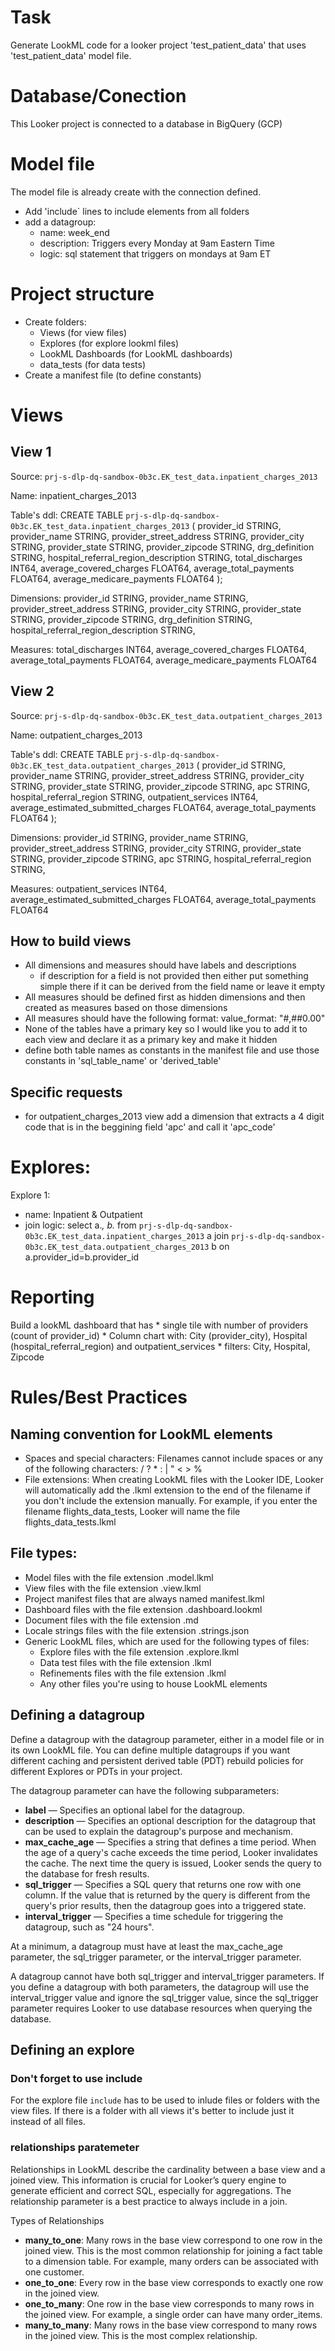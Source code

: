 # Task

Generate LookML code for a looker project 'test_patient_data' that uses 'test_patient_data' model file.

# Database/Conection

This Looker project is connected to a database in BigQuery (GCP)

# Model file
The model file is already create with the connection defined.

* Add 'include` lines to include elements from all folders
* add a datagroup:
    * name: week_end
    * description: Triggers every Monday at 9am Eastern Time 
    * logic: sql statement that triggers on mondays at 9am ET

# Project structure

* Create folders:
    * Views (for view files)
    * Explores (for explore lookml files)
    * LookML Dashboards (for LookML dashboards)
    * data_tests (for data tests)
* Create a manifest file (to define constants)

# Views
## View 1

Source: `prj-s-dlp-dq-sandbox-0b3c.EK_test_data.inpatient_charges_2013`

Name: inpatient_charges_2013


Table's ddl:
CREATE TABLE `prj-s-dlp-dq-sandbox-0b3c.EK_test_data.inpatient_charges_2013`
(
  provider_id STRING,
  provider_name STRING,
  provider_street_address STRING,
  provider_city STRING,
  provider_state STRING,
  provider_zipcode STRING,
  drg_definition STRING,
  hospital_referral_region_description STRING,
  total_discharges INT64,
  average_covered_charges FLOAT64,
  average_total_payments FLOAT64,
  average_medicare_payments FLOAT64
);

Dimensions:
provider_id STRING,
  provider_name STRING,
  provider_street_address STRING,
  provider_city STRING,
  provider_state STRING,
  provider_zipcode STRING,
  drg_definition STRING,
  hospital_referral_region_description STRING,

Measures:
  total_discharges INT64,
  average_covered_charges FLOAT64,
  average_total_payments FLOAT64,
  average_medicare_payments FLOAT64


## View 2
Source: `prj-s-dlp-dq-sandbox-0b3c.EK_test_data.outpatient_charges_2013`

Name: outpatient_charges_2013


Table's ddl:
CREATE TABLE `prj-s-dlp-dq-sandbox-0b3c.EK_test_data.outpatient_charges_2013`
(
  provider_id STRING,
  provider_name STRING,
  provider_street_address STRING,
  provider_city STRING,
  provider_state STRING,
  provider_zipcode STRING,
  apc STRING,
  hospital_referral_region STRING,
  outpatient_services INT64,
  average_estimated_submitted_charges FLOAT64,
  average_total_payments FLOAT64
);

Dimensions:
  provider_id STRING,
  provider_name STRING,
  provider_street_address STRING,
  provider_city STRING,
  provider_state STRING,
  provider_zipcode STRING,
  apc STRING,
  hospital_referral_region STRING,

Measures:
  outpatient_services INT64,
  average_estimated_submitted_charges FLOAT64,
  average_total_payments FLOAT64

## How to build views

* All dimensions and measures should have labels and descriptions
    * if description for a field is not provided then either put something simple there if it can be derived from the field name or leave it empty
* All measures should be defined first as hidden dimensions and then created as measures based on those dimensions
* All measures should have the following format: value_format: "#,##0.00"
* None of the tables have a primary key so I would like you to add it to each view and declare it as a primary key and make it hidden
* define both table names as constants in the manifest file and use those constants in 'sql_table_name' or 'derived_table'

## Specific requests

* for outpatient_charges_2013 view add a dimension that extracts a 4 digit code that is in the beggining field 'apc' and call it 'apc_code'

# Explores:
Explore 1:
* name: Inpatient & Outpatient
* join logic: 
    select 
    a.*,
    b.*
    from `prj-s-dlp-dq-sandbox-0b3c.EK_test_data.inpatient_charges_2013` a
    join `prj-s-dlp-dq-sandbox-0b3c.EK_test_data.outpatient_charges_2013` b
    on a.provider_id=b.provider_id

# Reporting
Build a lookML dashboard that has
    * single tile with number of providers (count of provider_id)
    * Column chart with: City (provider_city), Hospital (hospital_referral_region) and outpatient_services
    * filters: City, Hospital, Zipcode

# Rules/Best Practices

## Naming convention for LookML elements

* Spaces and special characters: Filenames cannot include spaces or any of the following characters: / ? * : | " < > %
* File extensions: When creating LookML files with the Looker IDE, Looker will automatically add the .lkml extension to the end of the filename if you don't include the extension manually. For example, if you enter the filename flights_data_tests, Looker will name the file flights_data_tests.lkml

## File types:

* Model files with the file extension .model.lkml
* View files with the file extension .view.lkml 
* Project manifest files that are always named manifest.lkml
* Dashboard files with the file extension .dashboard.lookml
* Document files with the file extension .md
* Locale strings files with the file extension .strings.json
* Generic LookML files, which are used for the following types of files:
    * Explore files with the file extension .explore.lkml
    * Data test files with the file extension .lkml
    * Refinements files with the file extension .lkml
    * Any other files you're using to house LookML elements

## Defining a datagroup

Define a datagroup with the datagroup parameter, either in a model file or in its own LookML file. You can define multiple datagroups if you want different caching and persistent derived table (PDT) rebuild policies for different Explores or PDTs in your project.

The datagroup parameter can have the following subparameters:

* **label** — Specifies an optional label for the datagroup.
* **description** — Specifies an optional description for the datagroup that can be used to explain the datagroup's purpose and mechanism.
* **max_cache_age** — Specifies a string that defines a time period. When the age of a query's cache exceeds the time period, Looker invalidates the cache. The next time the query is issued, Looker sends the query to the database for fresh results.
* **sql_trigger** — Specifies a SQL query that returns one row with one column. If the value that is returned by the query is different from the query's prior results, then the datagroup goes into a triggered state.
* **interval_trigger** — Specifies a time schedule for triggering the datagroup, such as "24 hours".

At a minimum, a datagroup must have at least the max_cache_age parameter, the sql_trigger parameter, or the interval_trigger parameter.

A datagroup cannot have both sql_trigger and interval_trigger parameters. If you define a datagroup with both parameters, the datagroup will use the interval_trigger value and ignore the sql_trigger value, since the sql_trigger parameter requires Looker to use database resources when querying the database.

## Defining an explore

### Don't forget to use include
For the explore file `include` has to be used to inlude files or folders with the view files.
If there is a folder with all views it's better to include just it instead of all files. 

### relationships paratemeter
Relationships in LookML describe the cardinality between a base view and a joined view. This information is crucial for Looker’s query engine to generate efficient and correct SQL, especially for aggregations. The relationship parameter is a best practice to always include in a join.

Types of Relationships
* **many_to_one**: Many rows in the base view correspond to one row in the joined view. This is the most common relationship for joining a fact table to a dimension table. For example, many orders can be associated with one customer.
* **one_to_one**: Every row in the base view corresponds to exactly one row in the joined view.
* **one_to_many**: One row in the base view corresponds to many rows in the joined view. For example, a single order can have many order_items.
* **many_to_many**: Many rows in the base view correspond to many rows in the joined view. This is the most complex relationship.
